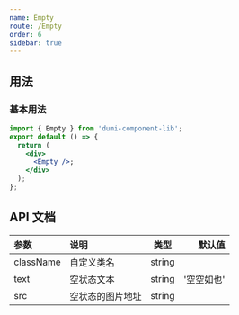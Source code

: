 ```yaml
---
name: Empty
route: /Empty
order: 6
sidebar: true
---
```


## 用法

### 基本用法

```jsx
import { Empty } from 'dumi-component-lib';
export default () => {
  return (
    <div>
      <Empty />;
    </div>
  );
};
```

## API 文档

| 参数      | 说明             |  类型  |     默认值 |
| :-------- | :--------------- | :----: | ---------: |
| className | 自定义类名       | string |            |
| text      | 空状态文本       | string | '空空如也' |
| src       | 空状态的图片地址 | string |            |
